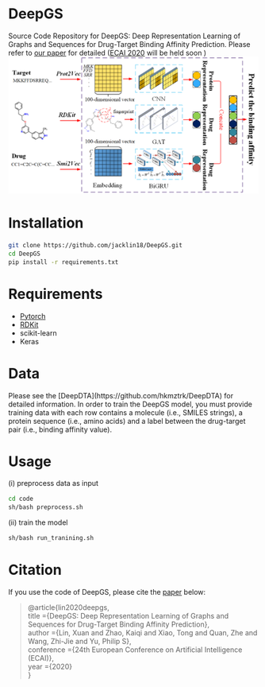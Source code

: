 <h1>DeepGS</h1>

Source Code Repository for DeepGS: Deep Representation Learning of Graphs and Sequences for Drug-Target Binding Affinity Prediction. Please refer to [our paper](http://ecai2020.eu/papers/34_paper.pdf) for detailed ([ECAI 2020](http://ecai2020.eu/) will be held soon )
<img src="figure1.png" alt="The framework of DeepGS" />

<h1>Installation</h1>

```bash
git clone https://github.com/jacklin18/DeepGS.git  
cd DeepGS  
pip install -r requirements.txt
```

<h1>Requirements</h1>


* [Pytorch](https://pytorch.org/)
* [RDKit](http://www.rdkit.org/docs/Install.html#how-to-install-rdkit-with-conda)
* scikit-learn
* Keras

<h1>Data</h1>
Please see the [DeepDTA](https://github.com/hkmztrk/DeepDTA) for detailed information.
In order to train the DeepGS model, you must provide training data with each row contains a molecule (i.e., SMILES strings), a protein sequence (i.e., amino acids) and a label between the drug-target pair (i.e., binding affinity value).

<h1>Usage</h1>
(i) preprocess data as input

```bash
cd code
sh/bash preprocess.sh
```

(ii) train the model

```bash
sh/bash run_tranining.sh
```

<h1>Citation</h1>

If you use the code of DeepGS, please cite the [paper](http://ecai2020.eu/papers/34_paper.pdf) below:

> @article{lin2020deepgs,  
      title   ={DeepGS: Deep Representation Learning of Graphs and Sequences for Drug-Target Binding Affinity Prediction},  
      author  ={Lin, Xuan and Zhao, Kaiqi and Xiao, Tong and Quan, Zhe and Wang, Zhi-Jie and Yu, Philip S},  
      conference ={24th European Conference on Artificial Intelligence (ECAI)},  
      year    ={2020}  
  }
